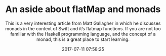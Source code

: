 ---
title: "An aside about flatMap and monads"
subtitle: "This is a very interesting article from Matt Gallagher in which he discusses monads in the context of Swift and it’s flatmap functions. If you are not too familiar with the Haskell programming language, and the concept of a monad, this is a great place to start learning."
tags: ["flatmap","monad"]
link: "http://www.cocoawithlove.com/blog/an-aside-about-flatmap-and-monads.html"
date: "2017-07-11 07:58:25"
---